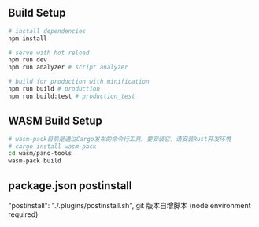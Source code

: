 ## Build Setup

``` bash
# install dependencies
npm install

# serve with hot reload
npm run dev
npm run analyzer # script analyzer

# build for production with minification
npm run build # production
npm run build:test # production_test
```

## WASM Build Setup
``` bash
# wasm-pack目前是通过Cargo发布的命令行工具。要安装它，请安装Rust开发环境
# cargo install wasm-pack
cd wasm/pano-tools
wasm-pack build
```

## package.json postinstall
"postinstall": "./.plugins/postinstall.sh",
git 版本自增脚本 (node environment required)
